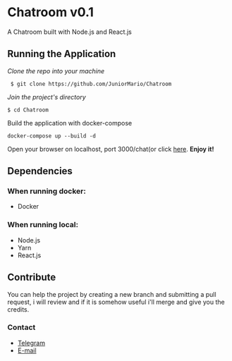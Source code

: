 
# Chatroom v0.1
A Chatroom built with Node.js and React.js 

## Running the Application

 *Clone the repo into your machine*

     $ git clone https://github.com/JuniorMario/Chatroom 

*Join the project's directory*

    $ cd Chatroom
Build the application with docker-compose

    docker-compose up --build -d
   Open your browser on localhost, port 3000/chat(or click [here](http://localhost:3000/chat).
**Enjoy it!**

## Dependencies
### When running docker:
 - Docker
 
 ### When running local:
 
 - Node.js
 - Yarn
 - React.js

## Contribute
You can help the project by creating a new branch and submitting a pull request, i will review and if it is somehow useful i'll merge and give you the credits.

### Contact
- [Telegram](t.me/Barionixx)
- [E-mail](junior@meza.digital)
